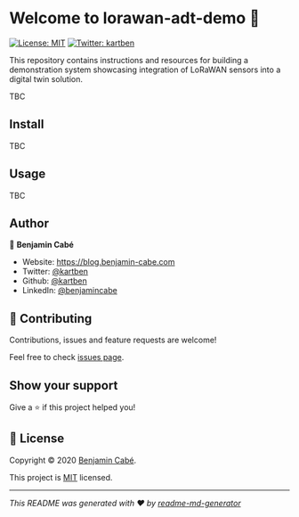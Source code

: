# Welcome to lorawan-adt-demo 👋

[![License: MIT](https://img.shields.io/badge/License-MIT-yellow.svg)](/LICENSE)
[![Twitter: kartben](https://img.shields.io/twitter/follow/kartben.svg?style=social)](https://twitter.com/kartben)

This repository contains instructions and resources for building a demonstration system showcasing integration of LoRaWAN sensors into a digital twin solution.

TBC

## Install

TBC

## Usage

TBC

## Author

👤 **Benjamin Cabé**

* Website: https://blog.benjamin-cabe.com
* Twitter: [@kartben](https://twitter.com/kartben)
* Github: [@kartben](https://github.com/kartben)
* LinkedIn: [@benjamincabe](https://linkedin.com/in/benjamincabe)

## 🤝 Contributing

Contributions, issues and feature requests are welcome!

Feel free to check [issues page](https://github.com/kartben/lorawan-adt-demo/issues).

## Show your support

Give a ⭐️ if this project helped you!


## 📝 License

Copyright &copy; 2020 [Benjamin Cabé](https://github.com/kartben).

This project is [MIT](/LICENSE) licensed.

***
_This README was generated with ❤️ by [readme-md-generator](https://github.com/kefranabg/readme-md-generator)_